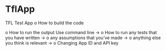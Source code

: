 # TflApp
TFL Test App
o	How to build the code
   
o	How to run the output
Use command line -> 
o	How to run any tests that you have written
-> 
o	any assumptions that you’ve made
-> 
o	anything else you think is relevant
->
o	Changing App ID and API key

